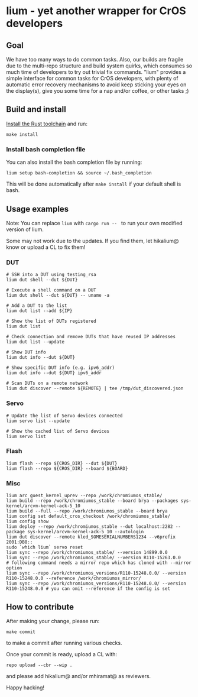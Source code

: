 # lium - yet another wrapper for CrOS developers

## Goal

We have too many ways to do common tasks. Also, our builds are fragile due to the multi-repo structure and
build system quirks, which consumes so much time of developers to try out trivial fix commands.
"lium" provides a simple interface for common tasks for CrOS developers,
with plenty of automatic error recovery mechanisms to avoid keep sticking your eyes on the display(s),
give you some time for a nap and/or coffee, or other tasks ;)

## Build and install

[Install the Rust toolchain](https://rustup.rs/) and run:

```
make install
```

### Install bash completion file

You can also install the bash completion file by running:

```
lium setup bash-completion && source ~/.bash_completion
```

This will be done automatically after `make install` if your default shell is bash.

## Usage examples

Note: You can replace `lium` with `cargo run -- ` to run your own modified version of lium.

Some may not work due to the updates. If you find them, let hikalium@ know or upload a CL to fix them!

### DUT
```
# SSH into a DUT using testing_rsa
lium dut shell --dut ${DUT}

# Execute a shell command on a DUT
lium dut shell --dut ${DUT} -- uname -a

# Add a DUT to the list
lium dut list --add ${IP}

# Show the list of DUTs registered
lium dut list

# Check connection and remove DUTs that have reused IP addresses
lium dut list --update

# Show DUT info
lium dut info --dut ${DUT}

# Show specific DUT info (e.g. ipv6_addr)
lium dut info --dut ${DUT} ipv6_addr

# Scan DUTs on a remote network
lium dut discover --remote ${REMOTE} | tee /tmp/dut_discovered.json
```

### Servo

```
# Update the list of Servo devices connected
lium servo list --update

# Show the cached list of Servo devices
lium servo list
```

### Flash

```
lium flash --repo ${CROS_DIR} --dut ${DUT}
lium flash --repo ${CROS_DIR} --board ${BOARD}
```

### Misc

```
lium arc guest_kernel_uprev --repo /work/chromiumos_stable/
lium build --repo /work/chromiumos_stable --board brya --packages sys-kernel/arcvm-kernel-ack-5_10
lium build --full --repo /work/chromiumos_stable --board brya
lium config set default_cros_checkout /work/chromiumos_stable/
lium config show
lium deploy --repo /work/chromiumos_stable --dut localhost:2282 --package sys-kernel/arcvm-kernel-ack-5_10 --autologin
lium dut discover --remote kled_SOMESERIALNUMBERS1234 --v6prefix 2001:DB8::
sudo `which lium` servo reset
lium sync --repo /work/chromiumos_stable/ --version 14899.0.0
lium sync --repo /work/chromiumos_stable/ --version R110-15263.0.0
# following command needs a mirror repo which has cloned with --mirror option
lium sync --repo /work/chromiumos_versions/R110-15248.0.0/ --version R110-15248.0.0 --reference /work/chromiumos_mirror/
lium sync --repo /work/chromiumos_versions/R110-15248.0.0/ --version R110-15248.0.0 # you can omit --reference if the config is set
```

## How to contribute
After making your change, please run:
```
make commit
```
to make a commit after running various checks.

Once your commit is ready, upload a CL with:
```
repo upload --cbr --wip .
```

and please add hikalium@ and/or mhiramat@ as reviewers.

Happy hacking!
